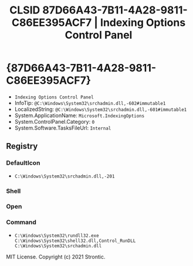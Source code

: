 ﻿---
title: "CLSID 87D66A43-7B11-4A28-9811-C86EE395ACF7 | Indexing Options Control Panel"
excerpt: What is COM-Object CLSID 87D66A43-7B11-4A28-9811-C86EE395ACF7?
---

# {87D66A43-7B11-4A28-9811-C86EE395ACF7}

* `Indexing Options Control Panel`
* InfoTip: `@C:\Windows\System32\srchadmin.dll,-602#immutable1`
* LocalizedString: `@C:\Windows\System32\srchadmin.dll,-601#immutable1`
* System.ApplicationName: `Microsoft.IndexingOptions`
* System.ControlPanel.Category: `0`
* System.Software.TasksFileUrl: `Internal`

## Registry


### DefaultIcon

* `C:\Windows\System32\srchadmin.dll,-201`

### Shell


### Open


### Command

* `C:\Windows\System32\rundll32.exe C:\Windows\System32\shell32.dll,Control_RunDLL C:\Windows\System32\srchadmin.dll`

MIT License. Copyright (c) 2021 Strontic.


